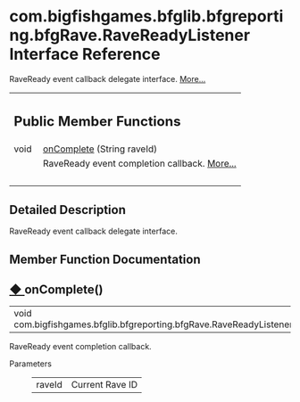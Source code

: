 # com.bigfishgames.bfglib.bfgreporting.bfgRave.RaveReadyListener Interface Reference

<div class="contents">RaveReady event callback delegate interface.    <a href="interfacecom_1_1bigfishgames_1_1bfglib_1_1bfgreporting_1_1bfg_rave_1_1_rave_ready_listener.html#details">More...</a><table class="memberdecls"><tr class="heading"><td colspan="2"><h2 class="groupheader"><a id="pub-methods" name="pub-methods"></a> Public Member Functions</h2></td></tr><tr class="memitem:ae154bba80e4bdd62639c642a1e7b59bc"><td class="memItemLeft" align="right" valign="top">void&#160;</td><td class="memItemRight" valign="bottom"><a class="el" href="interfacecom_1_1bigfishgames_1_1bfglib_1_1bfgreporting_1_1bfg_rave_1_1_rave_ready_listener.html#ae154bba80e4bdd62639c642a1e7b59bc">onComplete</a> (String raveId)</td></tr><tr class="memdesc:ae154bba80e4bdd62639c642a1e7b59bc"><td class="mdescLeft">&#160;</td><td class="mdescRight">RaveReady event completion callback.  <a href="interfacecom_1_1bigfishgames_1_1bfglib_1_1bfgreporting_1_1bfg_rave_1_1_rave_ready_listener.html#ae154bba80e4bdd62639c642a1e7b59bc">More...</a><br /></td></tr><tr class="separator:ae154bba80e4bdd62639c642a1e7b59bc"><td class="memSeparator" colspan="2">&#160;</td></tr></table><a name="details" id="details"></a><h2 class="groupheader">Detailed Description</h2><div class="textblock">RaveReady event callback delegate interface. </div><h2 class="groupheader">Member Function Documentation</h2><a id="ae154bba80e4bdd62639c642a1e7b59bc" name="ae154bba80e4bdd62639c642a1e7b59bc"></a><h2 class="memtitle"><span class="permalink"><a href="#ae154bba80e4bdd62639c642a1e7b59bc">&#9670;&nbsp;</a></span>onComplete()</h2><div class="memitem"><div class="memproto"><table class="memname"><tr><td class="memname">void com.bigfishgames.bfglib.bfgreporting.bfgRave.RaveReadyListener.onComplete </td><td>(</td><td class="paramtype">String&#160;</td><td class="paramname"><em>raveId</em></td><td>)</td><td></td></tr></table></div><div class="memdoc">RaveReady event completion callback. <dl class="params"><dt>Parameters</dt><dd><table class="params"><tr><td class="paramname">raveId</td><td>Current Rave ID </td></tr></table></dd></dl></div></div></div> 
